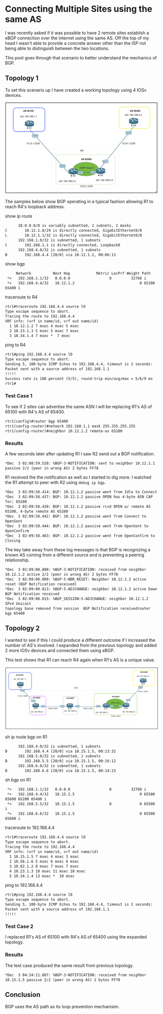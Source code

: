 # Connecting Multiple Sites using the same AS 

I was recently asked if it was possible to have 2 remote sites establish a eBGP
connection over the internet using the same AS. Off the top of my head I wasn't 
able to provide a concrete answer other than the ISP not being able to 
distinguish between the two locations. 

This post goes through that scenario to better understand the mechanics of BGP. 

## Topology 1
To set this scenario up I have created a working topology using 4 IOSv devices. 

![topology](images/topology.png)

The samples below show BGP operating in a typical fashion allowing R1 to reach
R4's loopback address. 

show ip route
```
      10.0.0.0/8 is variably subnetted, 2 subnets, 2 masks
C        10.12.1.0/29 is directly connected, GigabitEthernet0/0
L        10.12.1.1/32 is directly connected, GigabitEthernet0/0
      192.168.1.0/32 is subnetted, 1 subnets
C        192.168.1.1 is directly connected, Loopback0
      192.168.4.0/32 is subnetted, 1 subnets
B        192.168.4.4 [20/0] via 10.12.1.2, 00:06:13
```

show bgp
```
     Network          Next Hop            Metric LocPrf Weight Path
 *>   192.168.1.1/32   0.0.0.0                  0         32768 i
 *>   192.168.4.4/32   10.12.1.2                              0 65200 65400 i
 ```
 
traceroute to R4
```
rtr1#traceroute 192.168.4.4 source l0
Type escape sequence to abort.
Tracing the route to 192.168.4.4
VRF info: (vrf in name/id, vrf out name/id)
  1 10.12.1.2 7 msec 4 msec 5 msec
  2 10.23.1.3 5 msec 5 msec 7 msec
  3 10.34.1.4 7 msec *  7 msec
```

ping to R4
```
rtr1#ping 192.168.4.4 source l0
Type escape sequence to abort.
Sending 5, 100-byte ICMP Echos to 192.168.4.4, timeout is 2 seconds:
Packet sent with a source address of 192.168.1.1
!!!!!
Success rate is 100 percent (5/5), round-trip min/avg/max = 5/6/9 ms
rtr1#
```

### Test Case 1
To see if 2 sites can advertise the same ASN I will be replacing R1's AS of
65100 with R4's AS of 65400. 
```
rtr1(config)#router bgp 65400
rtr1(config-router)#network 192.168.1.1 mask 255.255.255.255
rtr1(config-router)#neighbor 10.12.1.2 remote-as 65200
```

### Results 
A few seconds later after updating R1 I saw R2 send out a BGP notification.
```
*Dec  3 02:08:59.528: %BGP-3-NOTIFICATION: sent to neighbor 10.12.1.1 passive 2/2 (peer in wrong AS) 2 bytes FF78
```

R1 received the the notification as well so I started to dig more. I watched the
R1 attempt to peer with R2 using `debug ip bgp`. 
```
*Dec  3 02:09:58.414: BGP: 10.12.1.2 passive went from Idle to Connect
*Dec  3 02:09:58.437: BGP: 10.12.1.2 passive OPEN has 4-byte ASN CAP for: 65200
*Dec  3 02:09:58.438: BGP: 10.12.1.2 passive rcvd OPEN w/ remote AS 65200, 4-byte remote AS 65200
*Dec  3 02:09:58.442: BGP: 10.12.1.2 passive went from Connect to OpenSent
*Dec  3 02:09:58.444: BGP: 10.12.1.2 passive went from OpenSent to OpenConfirm
*Dec  3 02:09:58.463: BGP: 10.12.1.2 passive went from OpenConfirm to Closing
```

The key take away from these log messages is that BGP is recognizing a known
AS coming from a different source and is preventing a peering relationship.
```
*Dec  3 02:09:00.808: %BGP-3-NOTIFICATION: received from neighbor 10.12.1.2 active 2/2 (peer in wrong AS) 2 bytes FF78
*Dec  3 02:09:00.809: %BGP-5-NBR_RESET: Neighbor 10.12.1.2 active reset (BGP Notification received)
*Dec  3 02:09:00.813: %BGP-5-ADJCHANGE: neighbor 10.12.1.2 active Down BGP Notification received
*Dec  3 02:09:00.815: %BGP_SESSION-5-ADJCHANGE: neighbor 10.12.1.2 IPv4 Unicast
topology base removed from session  BGP Notification receivedrouter bgp 65400
```


## Topology 2
I wanted to see if this I could produce a different outcome if I increased the
number of AS's involved. I expanded from the previous topology and added 2 more
IOSv devices and connected them using eBGP. 

This test shows that R1 can reach R4 again when R1's AS is a unique value. 

![topology2](images/topology2.png)

sh ip route bgp on R1
```
      192.168.4.0/32 is subnetted, 1 subnets
B        192.168.4.4 [20/0] via 10.15.1.5, 00:13:32
      192.168.5.0/32 is subnetted, 1 subnets
B        192.168.5.5 [20/0] via 10.15.1.5, 00:16:12
      192.168.6.0/32 is subnetted, 1 subnets
B        192.168.6.6 [20/0] via 10.15.1.5, 00:14:23
```

sh bgp on R1
```
 *>   192.168.1.1/32   0.0.0.0                  0         32768 i
 *>   192.168.4.4/32   10.15.1.5                              0 65500 65600 65200 65400 i
 *>   192.168.5.5/32   10.15.1.5                0             0 65500 i
 *>   192.168.6.6/32   10.15.1.5                              0 65500 65600 i
 ```
 
traceroute to 192.168.4.4
```
rtr1#traceroute 192.168.4.4 source l0
Type escape sequence to abort.
Tracing the route to 192.168.4.4
VRF info: (vrf in name/id, vrf out name/id)
  1 10.15.1.5 7 msec 4 msec 3 msec
  2 10.56.1.6 5 msec 6 msec 6 msec
  3 10.62.1.2 8 msec 7 msec 7 msec
  4 10.23.1.3 10 msec 11 msec 10 msec
  5 10.34.1.4 13 msec *  10 msec
```
  
ping to 192.168.4.4
```
rtr1#ping 192.168.4.4 source l0
Type escape sequence to abort.
Sending 5, 100-byte ICMP Echos to 192.168.4.4, timeout is 2 seconds:
Packet sent with a source address of 192.168.1.1
!!!!!
```

### Test Case 2 
I replaced R1's AS of 65100 with R4's AS of 65400 using the expanded topology. 

### Results 
The test case produced the same result from previous topology. 
```
*Dec  3 04:34:11.887: %BGP-3-NOTIFICATION: received from neighbor 10.15.1.5 passive 2/2 (peer in wrong AS) 2 bytes FF78
```

## Conclusion
BGP uses the AS path as its loop prevention mechanisim. 


